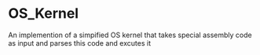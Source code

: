 # OS_Kernel
 An implemention of a simpified OS kernel that takes special assembly code as input and parses this code and excutes it
